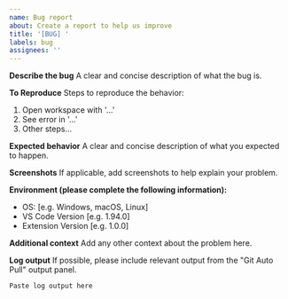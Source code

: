 ```yaml
---
name: Bug report
about: Create a report to help us improve
title: '[BUG] '
labels: bug
assignees: ''
---
```


**Describe the bug**
A clear and concise description of what the bug is.

**To Reproduce**
Steps to reproduce the behavior:
1. Open workspace with '...'
2. See error in '...'
3. Other steps...

**Expected behavior**
A clear and concise description of what you expected to happen.

**Screenshots**
If applicable, add screenshots to help explain your problem.

**Environment (please complete the following information):**
 - OS: [e.g. Windows, macOS, Linux]
 - VS Code Version [e.g. 1.94.0]
 - Extension Version [e.g. 1.0.0]

**Additional context**
Add any other context about the problem here.

**Log output**
If possible, please include relevant output from the "Git Auto Pull" output panel.
```
Paste log output here
``` 